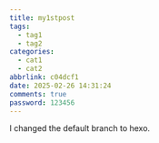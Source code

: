 ```yaml
---
title: my1stpost
tags:
  - tag1
  - tag2
categories:
  - cat1
  - cat2
abbrlink: c04dcf1
date: 2025-02-26 14:31:24
comments: true
password: 123456
---
```


I changed the default branch to hexo.